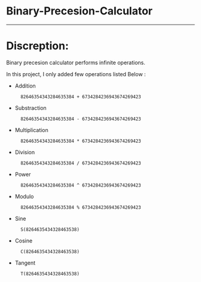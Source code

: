 # Binary-Precesion-Calculator
---

# Discreption:

Binary precesion calculator performs infinite operations.

In this project, I only added few operations listed Below :
  
* Addition

        82646354343284635384 + 6734284236943674269423

* Substraction

        82646354343284635384 - 6734284236943674269423
                
* Multiplication

        82646354343284635384 * 6734284236943674269423

* Division

        82646354343284635384 / 6734284236943674269423
        
* Power

        82646354343284635384 ^ 6734284236943674269423
                
* Modulo

        82646354343284635384 % 6734284236943674269423
                
* Sine

        S(8264635434328463538)
                
* Cosine

        C(8264635434328463538)
                
* Tangent

        T(8264635434328463538)
